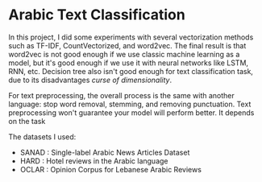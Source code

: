 # Arabic Text Classification

In this project, I did some experiments with several vectorization methods such as TF-IDF, CountVectorized, and word2vec. The final result is that word2vec is not good enough if we use classic machine learning as a model, but it's good enough if we use it with neural networks like LSTM, RNN, etc. Decision tree also isn't good enough for text classification task, due to its disadvantages *curse of dimensionality*.

For text preprocessing, the overall process is the same with another language: stop word removal, stemming, and removing punctuation. Text preprocessing won't guarantee your model will perform better. It depends on the task


The datasets I used:
- SANAD : Single-label Arabic News Articles Dataset
- HARD : Hotel reviews in the Arabic language
- OCLAR : Opinion Corpus for Lebanese Arabic Reviews

